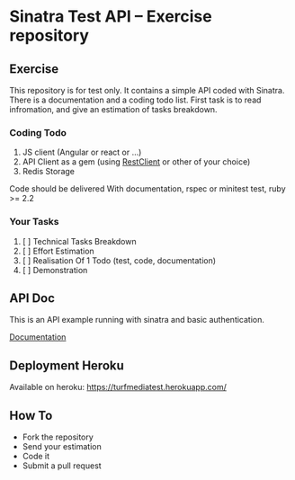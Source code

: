 # Sinatra Test API – Exercise repository

## Exercise

This repository is for test only. It contains a simple API coded with Sinatra. There is a documentation and a coding todo list. First task is to read infromation, and give an estimation of tasks breakdown.

### Coding Todo

1. JS client (Angular or react or ...)
2. API Client as a gem (using [RestClient](https://github.com/rest-client/rest-client) or other of your choice)
3. Redis Storage

Code should be delivered With documentation, rspec or minitest test, ruby >= 2.2

### Your Tasks

1. [ ] Technical Tasks Breakdown
2. [ ] Effort Estimation
3. [ ] Realisation Of 1 Todo (test, code, documentation)
4. [ ] Demonstration

## API Doc

This is an API example running with sinatra and basic authentication.

[Documentation](doc/API.md)

## Deployment Heroku

Available on heroku: https://turfmediatest.herokuapp.com/

## How To

* Fork the repository
* Send your estimation
* Code it
* Submit a pull request
